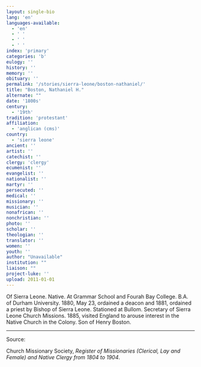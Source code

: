 ```yaml
---
layout: single-bio
lang: 'en'
languages-available:
  - 'en'
  - ' '
  - ' '
  - ' '
index: 'primary'
categories: 'b'
eulogy: ''
history: ''
memory: ''
obituary: ''
permalink: '/stories/sierra-leone/boston-nathaniel/'
title: "Boston, Nathaniel H."
alternate: ""
date: '1800s'
century:
  - '19th'
tradition: 'protestant'
affiliation:
  - 'anglican (cms)'
country:
  - 'sierra leone'
ancient: ''
artist: ''
catechist: ''
clergy: 'clergy'
ecumenist: ''
evangelist: ''
nationalist: ''
martyr: ''
persecuted: ''
medical: ''
missionary: ''
musician: ''
nonafrican: ''
nonchristian: ''
photo: ''
scholar: ''
theologian: ''
translator: ''
women: ''
youth: ''
author: "Unavailable"
institution: ""
liaison: ""
project-luke: ''
upload: 2011-01-01
---
```




Of Sierra Leone.  Native.  At Grammar School and Fourah Bay College.  B.A. of Durham University.  1880, May 23, ordained a deacon and 1881, ordained a priest by Bishop of Sierra Leone.  Stationed at Bullom.  Secretary of Sierra Leone Church Missions.  1885, visited England to arouse interest in the Native Church in the Colony.  Son of Henry Boston.

---

Source:

Church Missionary Society, *Register of Missionaries (Clerical, Lay and Female) and Native Clergy from 1804 to 1904*.
